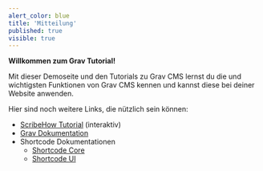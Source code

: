 ```yaml
---
alert_color: blue
title: 'Mitteilung'
published: true
visible: true
---
```


**Willkommen zum Grav Tutorial!**

Mit dieser Demoseite und den Tutorials zu Grav CMS lernst du die und wichtigsten Funktionen von Grav CMS kennen und kannst diese bei deiner Website anwenden.

Hier sind noch weitere Links, die nützlich sein können:

- [ScribeHow Tutorial](https://scribehow.com/page/Grav_CMS_Tutorial__zLmc6Ps-SsGNxt9fFX5FUA) (interaktiv)
- [Grav Dokumentation](https://learn.getgrav.org/)
- Shortcode Dokumentationen
  - [Shortcode Core](https://github.com/getgrav/grav-plugin-shortcode-core#readme)
  - [Shortcode UI](https://github.com/getgrav/grav-plugin-shortcode-ui#readme)
